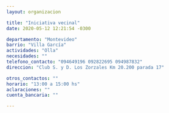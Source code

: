 ```yaml
---
layout: organizacion

title: "Iniciativa vecinal"
date: 2020-05-12 12:21:54 -0300

departamento: "Montevideo"
barrio: "Villa García"
actividades: "Olla"
necesidades: ""
telefono_contacto: "094649196 092822695 094987832"
direccion: "Club S. y D. Los Zorzales Km 20.200 parada 17"

otros_contactos: ""
horario: "13:00 a 15:00 hs"
aclaraciones: ""
cuenta_bancaria: ""

---
```

